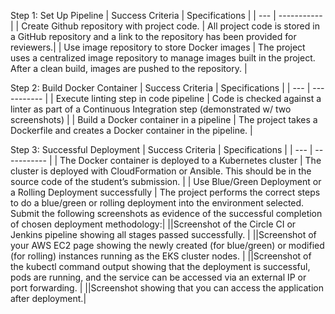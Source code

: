 Step 1: Set Up Pipeline
| Success Criteria | Specifications |
| --- | ----------- |
| Create Github repository with project code. | All project code is stored in a GitHub repository and a link to the repository has been provided for reviewers.|
| Use image repository to store Docker images | The project uses a centralized image repository to manage images built in the project. After a clean build, images are pushed to the repository. |

Step 2: Build Docker Container
| Success Criteria | Specifications |
| --- | ----------- |
| Execute linting step in code pipeline | Code is checked against a linter as part of a Continuous Integration step (demonstrated w/ two screenshots) |
| Build a Docker container in a pipeline | The project takes a Dockerfile and creates a Docker container in the pipeline. |

Step 3: Successful Deployment
| Success Criteria | Specifications |
| --- | ----------- |
| The Docker container is deployed to a Kubernetes cluster | The cluster is deployed with CloudFormation or Ansible. This should be in the source code of the student’s submission. |
| Use Blue/Green Deployment or a Rolling Deployment successfully | The project performs the correct steps to do a blue/green or rolling deployment into the environment selected. Submit the following screenshots as evidence of the successful completion of chosen deployment methodology:|
||Screenshot of the Circle CI or Jenkins pipeline showing all stages passed successfully.  |
||Screenshot of your AWS EC2 page showing the newly created (for blue/green) or modified (for rolling) instances running as the EKS cluster nodes.  |
||Screenshot of the kubectl command output showing that the deployment is successful, pods are running, and the service can be accessed via an external IP or port forwarding.  |
||Screenshot showing that you can access the application after deployment.|


